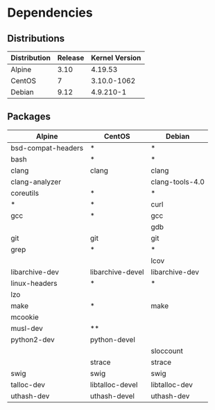 # Dependencies

## Distributions

| Distribution | Release | Kernel Version |
| ------------ | ------- | -------------- |
| Alpine       | 3.10    | 4.19.53        |
| CentOS       | 7       | 3.10.0-1062    |
| Debian       | 9.12    | 4.9.210-1      |

## Packages

| Alpine | CentOS | Debian |
|------- | ------ | ------ |
| bsd-compat-headers | * | * |
| bash | * | * |
| clang | clang | clang |
| clang-analyzer | | clang-tools-4.0 |
| coreutils | * | * |
| * | * | curl |
| gcc | * | gcc |
| | | gdb |
| git | git | git |
| grep | * | * |
| | | lcov |
| libarchive-dev | libarchive-devel | libarchive-dev |
| linux-headers | * | * |
| lzo | | |
| make | * | make |
| mcookie | | |
| musl-dev | ** | |
| python2-dev | python-devel | |
| | | sloccount |
| | strace | strace |
| swig | swig | swig |
| talloc-dev | libtalloc-devel | libtalloc-dev |
| uthash-dev | uthash-devel | uthash-dev |

[alpine-ref]: https://alpinelinux.org
[centos-ref]: https://centos.org
[debian-ref]: https://www.debian.org
